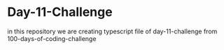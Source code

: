 # Day-11-Challenge
in this repository we are creating typescript file of day-11-challenge from 100-days-of-coding-challenge
